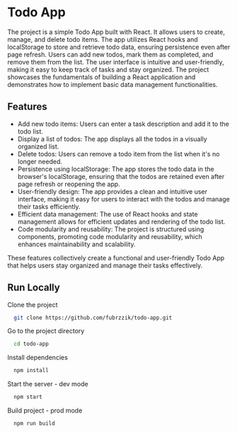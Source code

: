 
# Todo App

The project is a simple Todo App built with React. It allows users to create, manage, and delete todo items. The app utilizes React hooks and localStorage to store and retrieve todo data, ensuring persistence even after page refresh. Users can add new todos, mark them as completed, and remove them from the list. The user interface is intuitive and user-friendly, making it easy to keep track of tasks and stay organized. The project showcases the fundamentals of building a React application and demonstrates how to implement basic data management functionalities.

## Features

- Add new todo items: Users can enter a task description and add it to the todo list.
- Display a list of todos: The app displays all the todos in a visually organized list.
- Delete todos: Users can remove a todo item from the list when it's no longer needed.
- Persistence using localStorage: The app stores the todo data in the browser's localStorage, ensuring that the todos are retained even after page refresh or reopening the app.
- User-friendly design: The app provides a clean and intuitive user interface, making it easy for users to interact with the todos and manage their tasks efficiently.
- Efficient data management: The use of React hooks and state management allows for efficient updates and rendering of the todo list.
- Code modularity and reusability: The project is structured using components, promoting code modularity and reusability, which enhances maintainability and scalability.

These features collectively create a functional and user-friendly Todo App that helps users stay organized and manage their tasks effectively.

## Run Locally

Clone the project

```bash
  git clone https://github.com/fubrzzik/todo-app.git
```

Go to the project directory

```bash
  cd todo-app
```

Install dependencies

```bash
  npm install
```

Start the server - dev mode

```bash
  npm start
```

Build project - prod mode

```bash
  npm run build
```